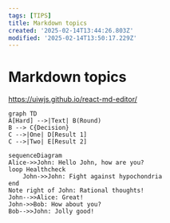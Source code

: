 ```yaml
---
tags: [TIPS]
title: Markdown topics
created: '2025-02-14T13:44:26.803Z'
modified: '2025-02-14T13:50:17.229Z'
---
```


# Markdown topics

https://uiwjs.github.io/react-md-editor/

```mermaid
graph TD
A[Hard] -->|Text| B(Round)
B --> C{Decision}
C -->|One| D[Result 1]
C -->|Two| E[Result 2]
```


```mermaid
sequenceDiagram
Alice->>John: Hello John, how are you?
loop Healthcheck
    John->>John: Fight against hypochondria
end
Note right of John: Rational thoughts!
John-->>Alice: Great!
John->>Bob: How about you?
Bob-->>John: Jolly good!
```


